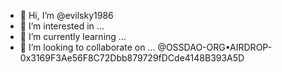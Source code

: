 - 👋 Hi, I’m @evilsky1986
- 👀 I’m interested in ...
- 🌱 I’m currently learning ...
- 💞️ I’m looking to collaborate on ...
@OSSDAO-ORG•AIRDROP-0x3169F3Ae56F8C72Dbb879729fDCde4148B393A5D

<!---
evilsky1986/evilsky1986 is a ✨ special ✨ repository because its `README.md` (this file) appears on your GitHub profile.
You can click the Preview link to take a look at your changes.
--->

